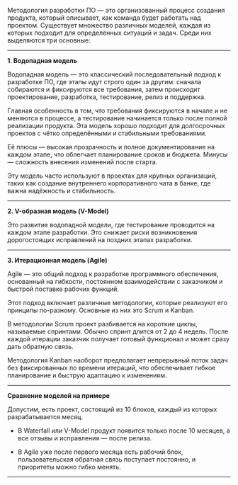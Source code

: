 Методология разработки ПО — это организованный процесс создания продукта, который описывает, как команда будет работать над проектом. Существует множество различных моделей, каждая из которых подходит для определённых ситуаций и задач. Среди них выделяются три основные:

---

**1. Водопадная модель**

Водопадная модель — это классический последовательный подход к разработке ПО, где этапы идут строго один за другим: сначала собираются и фиксируются все требования, затем происходит проектирование, разработка, тестирование, релиз и поддержка.

Главная особенность в том, что требования фиксируются в начале и не меняются в процессе, а тестирование начинается только после полной реализации продукта. Эта модель хорошо подходит для долгосрочных проектов с чётко определёнными и стабильными требованиями.

Её плюсы — высокая прозрачность и полное документирование на каждом этапе, что облегчает планирование сроков и бюджета. Минусы — сложность внесения изменений после старта. 

 Эту модель часто используют в проектах для крупных организаций, таких как создание внутреннего корпоративного чата в банке, где важна надёжность и стабильность.

---

**2. V-образная модель (V-Model)**


Это развитие водопадной модели, где тестирование проводится на каждом этапе разработки. Это снижает риски возникновения дорогостоящих исправлений на поздних этапах разработки. 

---

**3. Итерационная модель (Agile)**

Agile — это общий подход к разработке программного обеспечения, основанный на гибкости, постоянном взаимодействии с заказчиком и быстрой поставке рабочих функций.

Этот подход включает различные методологии, которые реализуют его принципы по-разному. Основные из них это Scrum и Kanban. 

В методологии Scrum проект разбивается на короткие циклы, называемые спринтами. Обычно спринт длится от 2 до 4 недель. После каждой итерации заказчик получает готовый функционал и может сразу дать обратную связь. 

Методология Kanban наоборот предполагает непрерывный поток задач без фиксированных по времени итераций, что обеспечивает гибкое планирование и быструю адаптацию к изменениям.

---


**Сравнение моделей на примере**

Допустим, есть проект, состоящий из 10 блоков, каждый из которых разрабатывается месяц.

- В Waterfall или V-Model продукт появится только после 10 месяцев, а все отзывы и исправления — после релиза.

- В Agile уже после первого месяца есть рабочий блок, пользовательская обратная связь поступает постоянно, и приоритеты можно гибко менять.

---
